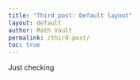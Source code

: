 ```yaml
---
title: "Third post: Default layout"
layout: default
author: Math Vault
permalink: /third-post/
toc: true
---
```


Just checking
